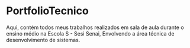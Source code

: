 # PortfolioTecnico
Aqui, contém todos meus trabalhos realizados em sala de aula durante o ensino médio na Escola S - Sesi Senai, Envolvendo a área técnica de desenvolvimento de sistemas.  
